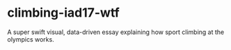# climbing-iad17-wtf
A super swift visual, data-driven essay explaining how sport climbing at the olympics works.
